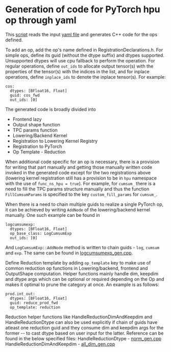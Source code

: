 # Generation of code for PyTorch hpu op through yaml

This [script](./gen_op.py) reads the input [yaml file](./hpu_op.yaml) and generates C++
 code for the ops defined.

To add an op, add the op's name defined in RegistrationDeclarations.h. For simple ops,
 define its guid (without the dtype suffix) and dtypes supported. Unsupported dtypes
 will use cpu fallback to perform the operation. For regular operations, define
 `out_ids` to allocate output tensor(s) with the properties of the tensor(s) with the
 indices in the list, and for inplace operations, define `inplace_ids` to denote the
 inplace tensor(s).
For example:
```
cos:
  dtypes: [BFloat16, Float]
  guid: cos_fwd
  out_ids: [0]
```

The generated code is broadly divided into
* Frontend lazy
* Output shape function
* TPC params function
* Lowering/Backend Kernel
* Registration to Lowering Kernel Registry
* Registration to PyTorch
* Op Template - Reduction

When additional code specific for an op is necessary, there is a provision for writing
 that part manually and getting those manually written code invoked in the generated code
 except for the two registrations above (lowering kernel registration still has a provision
 to be in `hpu` namespace with the use of `func_ns_hpu = true`). For example, for `cumsum_`
 there is a need to fill the TPC params structure manually and thus the function
 `FillCumsumParams` is specified to the key `custom_fill_params` for `cumsum_`.

When there is a need to chain multiple guids to realize a single PyTorch op, it can be
 achieved by writing `AddNode` of the lowering/backend kernel manually.
 One such example can be found in
```
logcumsumexp:
  dtypes: [BFloat16, Float]
  op_base_class: LogCumsumExp
  out_ids: [0]
```

And `LogCumsumExp::AddNode` method is written to chain guids - `log`, `cumsum` and `exp`.
The same can be found in [logcumsumexp_gen.cpp](../hpu_ops/logcumsumexp_gen.cpp).


Define Reduction template by adding `op_template` key to make use of common reduction op
 functions in Lowering/backend, frontend and OutputShape computation. Helper functions
 mainly handle dim, keepdim and dtype args which can be optional or required depending on
 the Op and makes it optimal to prune the category at once.
An example is as follows:
```
prod.int_out:
  dtypes: [BFloat16, Float]
  guid: reduce_prod_fwd
  op_template: reduction
```

Reduction helper functions like HandleReductionDimAndKeepdim and HandleReductionDtype can
 also be used explicitly if chain of guids have atleast one reduction guid and they consume
 dim and keepdim args for the former -- to cast dtype based on user input for the latter.
Reference can be found in the below specified files:
  HandleReductionDtype - [norm_gen.cpp](../hpu_ops/norm_gen.cpp)
  HandleReductionDimAndKeepdim - [all_dim_gen.cpp](../hpu_ops/all_dim_gen.cpp)
